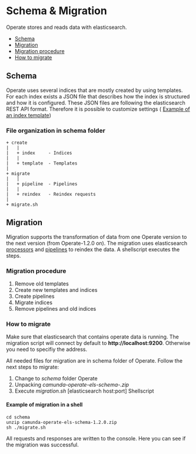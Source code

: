 # Schema & Migration

Operate stores and reads data with elasticsearch. 

* [Schema](#schema)
* [Migration](#migration)
* [Migration procedure](#migration-procedure)
* [How to migrate](#how-to-migrate)

## Schema

Operate uses several indices that are mostly created by using templates.  
For each index exists a JSON file that describes how the index is structured and how it is configured. These JSON files
are following the elasticsearch REST API format. Therefore it is possible to customize settings ( [Example of an index template](https://www.elastic.co/guide/en/elasticsearch/reference/6.8/indices-templates.html))

### File organization in schema folder

```
+ create
|   |
|   + index     - Indices
|   |
|   + template  - Templates
|   
+ migrate
|   |
|   + pipeline  - Pipelines
|   | 
|   + reindex   - Reindex requests
|
+ migrate.sh    

``` 

## Migration

Migration supports the transformation of data from one Operate version to the next version (from Operate-1.2.0 on). The migration
uses elasticsearch [processors](https://www.elastic.co/guide/en/elasticsearch/reference/6.8/ingest-processors.html) and [pipelines](https://www.elastic.co/guide/en/elasticsearch/reference/6.8/pipeline.html) to reindex the data. A shellscript executes the steps.

### Migration procedure

1. Remove old templates
2. Create new templates and indices
3. Create pipelines
4. Migrate indices 
5. Remove pipelines and old indices 

### How to migrate

Make sure that elasticsearch that contains operate data is running. The migration script will connect by default to
**http://localhost:9200**. Otherwise you need to specifiy the address.

All needed files for migration are in schema folder of Operate. Follow the next steps to migrate:

1. Change to *schema* folder Operate 
2. Unpacking *camunda-operate-els-schema-<OPERATE-VERSION>.zip*
3. Execute *migration.sh* [elasticsearch host:port] Shellscript

#### Example of migration in a shell
```
cd schema
unzip camunda-operate-els-schema-1.2.0.zip
sh ./migrate.sh
```

All requests and responses are written to the console. Here you can see if the migration was successful.
